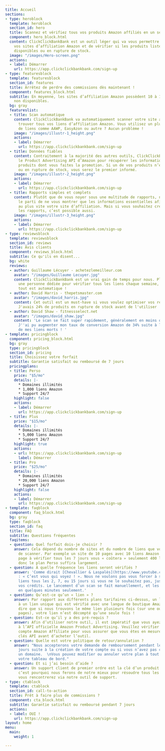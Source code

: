 ```yaml
---
title: Accueil
sections:
- type: heroblock
  template: heroblock
  section_id: hero
  title: Scannez et vérifiez tous vos produits Amazon affiliés en un seul endroit
  component: hero_block.html
  content: ClickClickBankBank est un outil léger qui va vous permettre de scanner
    vos sites d’affiliation Amazon et de vérifier si les produits listés sont encore
    disponibles ou en rupture de stock.
  image: "/images/Hero-screen.png"
  actions:
  - label: Démarrer
    url: https://app.clickclickbankbank.com/sign-up
- type: featuresblock
  template: featuresblock
  section_id: features
  title: Arrêtez de perdre des commissions dès maintenant !
  component: features_block.html
  subtitle: En moyenne, les sites d’affiliation Amazon possèdent 10 à 15% de produits
    non disponibles.
  bg: gray
  featureslist:
  - title: Scan automatique
    content: ClickClickBankBank va automatiquement scanner votre site au complet et
      trouver tous vos liens d’affiliation Amazon. Vous utilisez un plugin de cloaking
      de liens comme AAWP, EasyAzon ou autre ? Aucun problème !
    image: "/images/illustr-1_height.png"
    actions:
    - label: Démarrer
      url: https://app.clickclickbankbank.com/sign-up
  - title: Données fiables
    content: Contraitement à la majorité des autres outils, ClickClickBankBank utilise
      le Product Advertising API d’Amazon pour récupérer les informations sur les
      produits dont vous faites la promotion. Si un de vos produits n’est plus disponible
      ou en rupture de stock, vous serez le premier informé.
    image: "/images/illustr-2_height.png"
    actions:
    - label: Démarrer
      url: https://app.clickclickbankbank.com/sign-up
  - title: Rapports simples et complets
    content: Plutôt que de vous noyer sous une multitude de rapports, nous avons pris
      le parti de ne vous montrer que les informations essentielles afin d’optimiser
      au plus vite votre site d’affiliation. Mais si vous souhaitez creuser en détail
      les rapports, c’est possible aussi.
    image: "/images/illustr-3_height.png"
    actions:
    - label: Démarrer
      url: https://app.clickclickbankbank.com/sign-up
- type: reviewsblock
  template: reviewsblock
  section_id: reviews
  title: Avis clients
  component: reviews_block.html
  subtitle: Ce qu'ils en disent...
  bg: white
  reviews:
  - author: Guillaume Lécuyer - achetezlemeilleur.com
    avatar: "/images/Guillaume Lecuyer.jpg"
    content: ClickClickBankBank est un vrai gain de temps pour nous. Plutôt que d'avoir
      une personne dédiée pour vérifier tous les liens chaque semaine, maintenant
      tout est automatique !
  - author: David Harris - thepetsmaster.com
    avatar: "/images/david_harris.jpg"
    content: Cet outil est un must-have si vous voulez optimiser vos revenus Amazon.
      J'avais 24% de produits en rupture de stock avant de l'utiliser !
  - author: David Shaw - fitnessselect.net
    avatar: "/images/david_shaw.jpg"
    content: 'Le scan se fait super rapidement, généralement en moins de 5 minutes.
      J''ai pu augmenter mon taux de conversion Amazon de 34% suite à la mise à jour
      de mes liens morts ! '
- template: pricingblock
  component: pricing_block.html
  bg: gray
  type: pricingblock
  section_id: pricing
  title: Choisissez votre forfait
  subtitle: Garantie satisfait ou remboursé de 7 jours
  pricingplans:
  - title: Perso
    price: "$5/mo"
    details: |-
      * Domaines illimités
      * 1,000 liens Amazon
      * Support 24/7
    highlight: false
    actions:
    - label: Démarrer
      url: https://app.clickclickbankbank.com/sign-up
  - title: Plus
    price: "$15/mo"
    details: |-
      * Domaines illimités
      * 5,000 liens Amazon
      * Support 24/7
    highlight: true
    actions:
    - url: https://app.clickclickbankbank.com/sign-up
      label: Démarrer
  - title: Pro
    price: "$25/mo"
    details: |-
      * Domaines illimités
      * 20,000 liens Amazon
      * Support 24/7
    highlight: false
    actions:
    - label: Démarrer
      url: https://app.clickclickbankbank.com/sign-up
- template: faqblock
  component: faq_block.html
  bg: gray
  type: faqblock
  section_id: faq
  title: FAQ
  subtitle: Questions fréquentes
  faqitems:
  - question: Quel forfait dois-je choisir ?
    answer: Cela dépend du nombre de sites et du nombre de liens que vous avez besoin
      de scanner. Par exemple un site de 10 pages avec 10 liens Amazon sur chaque
      page à vérifier tous les 7 jours vous « coûtera » seulement 400 liens par mois,
      donc le plan Perso suffira largement.
  - question: À quelle fréquence les liens seront vérifiés ?
    answer: 'Comme dirait [Chevallier & Laspalès](https://www.youtube.com/watch?v=ZyBF9gCHl2Y)
      : « C’est vous qui voyez ! ». Nous ne voulons pas vous forcer à scanner vos
      liens tous les 2, 7, ou 15 jours si vous ne le souhaitez pas, juste pour utiliser
      vos crédits. Le lancement d’un scan se fait manuellement, et les résultats disponibles
      en quelques minutes seulement.'
  - question: Qu’est-ce qu’un « lien » ?
    answer: Par rapport aux différents plans tarifaires ci-dessus, un lien correspond
      à un lien unique qui est vérifié avec une langue de boutique Amazon. Cela veut
      dire que si nous trouvons le même lien plusieurs fois (sur une ou plusieurs
      pages), votre lien n’est décompté qu’une seule fois !
  - question: Est-ce qu’il y a des pré-requis ?
    answer: Afin d’utiliser notre outil, il est impératif que vous ayez déjà accès
      à l’API officielle Amazon Product Advertising. Veuillez vérifier dans votre
      compte Amazon Affiliate pour vous assurer que vous êtes en mesure de créer des
      clés API avant d’acheter l’outil.
  - question: Quelle est votre politique de retour/annulation ?
    answer: "Nous accepterons votre demande de remboursement pendant les 7 premiers
      jours suite à la création de votre compte ou si vous n’avez pas commencé à scanner
      un domaine.  \nVous pouvez modifier ou annuler votre plan à tout moment dans
      votre tableau de bord."
  - question: Et si j’ai besoin d’aide ?
    answer: Un support client de premier ordre est la clé d’un produit de qualité,
      c’est pourquoi nous ferons de notre mieux pour résoudre tous les problèmes que
      vous rencontrerez via notre outil de support.
- type: ctablock
  template: ctablock
  section_id: call-to-action
  title: Prêt à faire plus de commissions ?
  component: cta_block.html
  subtitle: Garantie satisfait ou remboursé pendant 7 jours
  actions:
  - label: OUI !
    url: https://app.clickclickbankbank.com/sign-up
layout: home
menu:
  main:
    weight: 1

---
```

